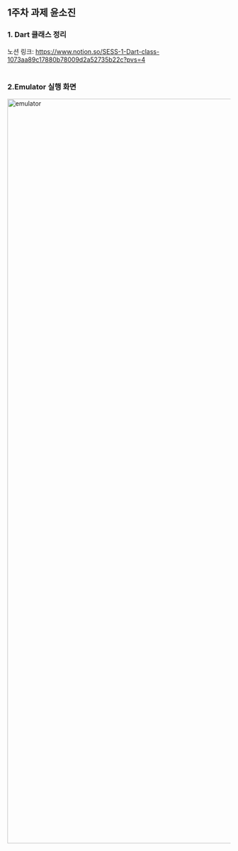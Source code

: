 
## 1주차 과제 윤소진

### 1. Dart 클래스 정리
노션 링크: https://www.notion.so/SESS-1-Dart-class-1073aa89c17880b78009d2a52735b22c?pvs=4
<br></br>
### 2.Emulator 실행 화면
<img width="1680" alt="emulator" src="[https://www.notion.so/SESS-1-Dart-class-1073aa89c17880b78009d2a52735b22c?pvs=4#1073aa89c1788099bcf8e1c6ab4db284](https://www.notion.so/SESS-1-Dart-class-1073aa89c17880b78009d2a52735b22c?pvs=4#1073aa89c1788099bcf8e1c6ab4db284)">
